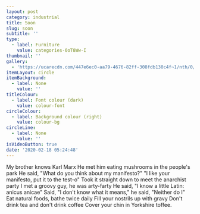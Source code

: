 ```yaml
---
layout: post
category: industrial
title: Soon
slug: soon
subtitle: ''
type:
  - label: Furniture
    value: categories-0oT8Ww-I
thumbnail: ''
gallery:
  - 'https://ucarecdn.com/447e6ec0-aa79-4676-82ff-308fdb130c4f~1/nth/0/'
itemLayout: circle
itemBackground:
  - label: None
    value: ''
titleColour:
  - label: Font colour (dark)
    value: colour-font
circleColour:
  - label: Background colour (right)
    value: colour-bg
circleLine:
  - label: None
    value: ''
isVideoButton: true
date: '2020-02-18 05:24:48'
---
```

My brother knows Karl Marx
He met him eating mushrooms in the people's park
He said, "What do you think about my manifesto?"
"I like your manifesto, put it to the test-o"
Took it straight down to meet the anarchist party
I met a groovy guy, he was arty-farty
He said, "I know a little Latin: anicus anicae"
Said, "I don't know what it means," he said, "Neither do I"
Eat natural foods, bathe twice daily
Fill your nostrils up with gravy
Don't drink tea and don't drink coffee
Cover your chin in Yorkshire toffee.

